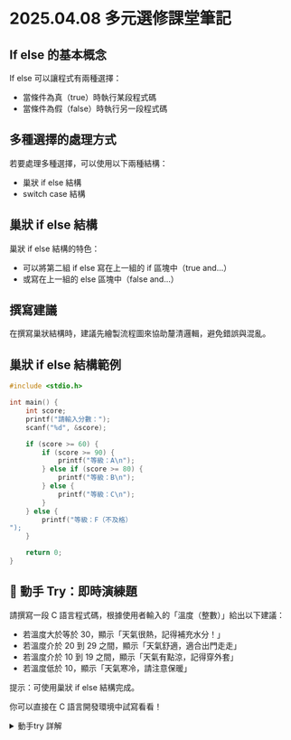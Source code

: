 # 2025.04.08 多元選修課堂筆記
## If else 的基本概念

If else 可以讓程式有兩種選擇：

- 當條件為真（true）時執行某段程式碼
- 當條件為假（false）時執行另一段程式碼

## 多種選擇的處理方式

若要處理多種選擇，可以使用以下兩種結構：

- 巢狀 if else 結構
- switch case 結構

## 巢狀 if else 結構

巢狀 if else 結構的特色：

- 可以將第二組 if else 寫在上一組的 if 區塊中（true and...）
- 或寫在上一組的 else 區塊中（false and...）

## 撰寫建議

在撰寫巢狀結構時，建議先繪製流程圖來協助釐清邏輯，避免錯誤與混亂。

## 巢狀 if else 結構範例

```c
#include <stdio.h>

int main() {
    int score;
    printf("請輸入分數：");
    scanf("%d", &score);

    if (score >= 60) {
        if (score >= 90) {
            printf("等級：A\n");
        } else if (score >= 80) {
            printf("等級：B\n");
        } else {
            printf("等級：C\n");
        }
    } else {
        printf("等級：F（不及格）
");
    }

    return 0;
}
```

## 🔎 動手 Try：即時演練題

請撰寫一段 C 語言程式碼，根據使用者輸入的「溫度（整數）」給出以下建議：

- 若溫度大於等於 30，顯示「天氣很熱，記得補充水分！」
- 若溫度介於 20 到 29 之間，顯示「天氣舒適，適合出門走走」
- 若溫度介於 10 到 19 之間，顯示「天氣有點涼，記得穿外套」
- 若溫度低於 10，顯示「天氣寒冷，請注意保暖」

提示：可使用巢狀 if else 結構完成。

你可以直接在 C 語言開發環境中試寫看看！

<details>
<summary>動手try 詳解</summary>

```c
#include <iostream>
using namespace std;

int main() {
    int temp;
    cout << "請輸入今天的溫度：";
    cin >> temp;

    if (temp >= 30) {
        cout << "天氣很熱，記得補充水分！" << endl;
    } else {
        if (temp >= 20) {
            cout << "天氣舒適，適合出門走走" << endl;
        } else {
            if (temp >= 10) {
                cout << "天氣有點涼，記得穿外套" << endl;
            } else {
                cout << "天氣寒冷，請注意保暖" << endl;
            }
        }
    }

    return 0;
}
```
</details>

